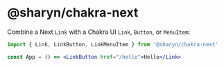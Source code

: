 # @sharyn/chakra-next

Combine a Next `Link` with a Chakra UI `Link`, `Button`, or `MenuItem`:

```jsx
import { Link, LinkButton, LinkMenuItem } from '@sharyn/chakra-next'

const App = () => <LinkButton href="/hello">Hello</Link>
```
